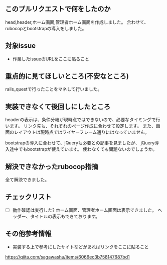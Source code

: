 ## このプルリクエストで何をしたのか
head,header,ホーム画面,管理者ホーム画面を作成しました。
合わせて、rubocopとbootstrapの導入をしました。

## 対象issue
- 作業したissueのURLをここに貼ること

## 重点的に見てほしいところ(不安なところ)
rails_questで行ったことをマネして行いました。

## 実装できなくて後回しにしたところ
headerの表示は、条件分岐が現時点ではできないので、必要なタイミングで行います。
リンク先も、それぞれのページ作成に合わせて設定します。
また、画面のレイアウトは現時点ではワイヤーフレーム通りにはなっていません。

bootstrapの導入に合わせて、jQueryも必要との記事を見ましたが、
jQuery導入途中でもbootstrapが使えています。
使わなくても問題ないのでしょうか。

## 解決できなかったrubocop指摘
全て解決できました。

## チェックリスト
- [ ] 動作確認は実行した?
ホーム画面、管理者ホーム画面は表示できました。
ヘッダー、タイトルの表示もできております。

## その他参考情報
- 実装する上で参考にしたサイトなどがあればリンクをここに貼ること

https://qiita.com/sagawashu/items/6066ec3b758147687bd1
